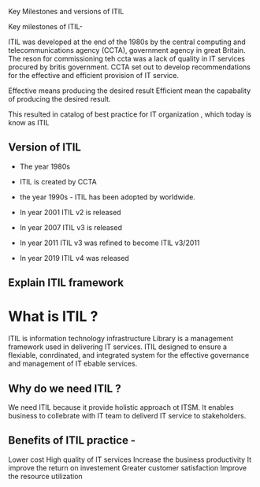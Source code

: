 Key Milestones and versions of ITIL

Key milestones of ITIL-

ITIL was developed at the end of the 1980s by the central computing and telecommunications agency (CCTA), government agency in great Britain.
The reson for commissioning teh ccta was a lack of quality in IT services procured by britis government.
CCTA set out to develop recommendations for the effective and efficient provision of IT service.

 Effective means producing the desired result 
 Efficient mean the capabality  of producing the desired result.

  This resulted in catalog of best practice for IT organization , which today is know as ITIL

  ## Version of ITIL

  - The year 1980s
  - ITIL is created by CCTA
  - the year 1990s - ITIL has been adopted by worldwide.

  - In year 2001 ITIL v2  is released
  - In year 2007 ITIL v3  is released
  - In year 2011 ITIL v3  was refined to become ITIL v3/2011
 - In year 2019 ITIL v4  was released


## Explain ITIL framework

# What is ITIL ?

ITIL is information technology infrastructure Library is a management framework used in delivering IT services.
ITIL designed to ensure a flexiable, conrdinated, and integrated system for the effective governance and management of IT ebable services.


## Why do we need ITIL ?

We need ITIL because it provide holistic approach ot ITSM. It enables business to collebrate with IT team to deliverd IT service to stakeholders.

## Benefits of ITIL practice -

Lower cost
High quality of IT services
Increase the business productivity
It improve the return on investement
Greater customer satisfaction
Improve the resource utilization















